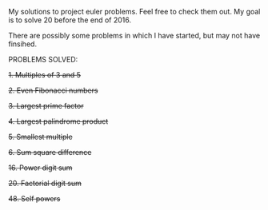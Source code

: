 My solutions to project euler problems. Feel free to check them out. My goal is to solve 20 before the end of 2016.

There are possibly some problems in which I have started, but may not have finsihed. 

PROBLEMS SOLVED:

~~1. Multiples of 3 and 5~~

~~2. Even Fibonacci numbers~~

~~3. Largest prime factor~~

~~4. Largest palindrome product~~

~~5. Smallest multiple~~

~~6. Sum square difference~~

~~16. Power digit sum~~

~~20. Factorial digit sum~~

~~48. Self powers~~

